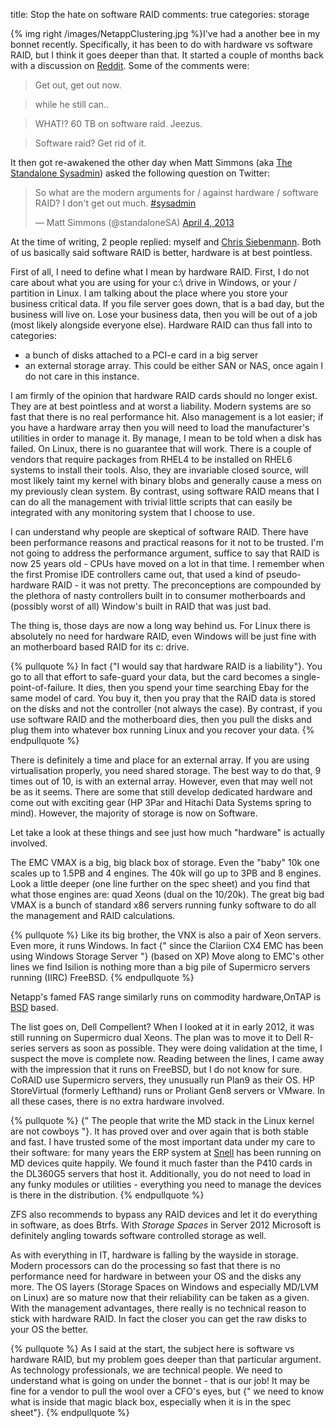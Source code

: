 title: Stop the hate on software RAID
comments: true
categories: storage

{% img right /images/NetappClustering.jpg %}I've had a another bee in my bonnet recently. Specifically, it has been to do with hardware vs software RAID, but I think it goes deeper than that. It started a couple of months back with a discussion on [Reddit](http://redd.it/18dp63). Some of the comments were:

> Get out, get out now.

> while he still can..

>WHAT!?
>60 TB on software raid.
>Jeezus.

> Software raid? Get rid of it.

It then got re-awakened the other day when Matt Simmons (aka [The Standalone Sysadmin](http://www.standalone-sysadmin.com/blog/)) asked the following question on Twitter:

<blockquote class="twitter-tweet"><p>So what are the modern arguments for / against hardware / software RAID? I don't get out much. <a href="https://twitter.com/search/%23sysadmin">#sysadmin</a></p>&mdash; Matt Simmons (@standaloneSA) <a href="https://twitter.com/standaloneSA/status/319932013492703233">April 4, 2013</a></blockquote>
<script async src="//platform.twitter.com/widgets.js" charset="utf-8"></script>
<!-- more -->

At the time of writing, 2 people replied: myself and [Chris Siebenmann](http://utcc.utoronto.ca/~cks/space/blog/). Both of us basically said software RAID is better, hardware is at best pointless.

First of all, I need to define what I mean by hardware RAID. First, I do not care about what you are using for your c:\ drive in Windows, or your / partition in Linux. I am talking about the place where you store your business critical data. If you file server goes down, that is a bad day, but the business will live on. Lose your business data, then you will be out of a job (most likely alongside everyone else). Hardware RAID can thus fall into to categories:

  * a bunch of disks attached to a PCI-e card in a big server
  * an external storage array. This could be either SAN or NAS, once again I do not care in this instance.

I am firmly of the opinion that hardware RAID cards should no longer exist. They are at best pointless and at worst a liability. Modern systems are so fast that there is no real performance hit. Also management is a lot easier; if you have a hardware array then you will need to load the manufacturer's utilities in order to manage it. By manage, I mean to be told when a disk has failed. On Linux, there is no guarantee that will work. There is a couple of vendors that require packages from RHEL4 to be installed on RHEL6 systems to install their tools. Also, they are invariable closed source, will most likely taint my kernel with binary blobs and generally cause a mess on my previously clean system. By contrast, using software RAID means that I can do all the management with trivial little scripts that can easily be integrated with any monitoring system that I choose to use.

I can understand why people are skeptical of software RAID. There have been performance reasons and practical reasons for it not to be trusted. I'm not going to address the performance argument, suffice to say that RAID is now 25 years old - CPUs have moved on a lot in that time. I remember when the first Promise IDE controllers came out, that used a kind of pseudo-hardware RAID - it was not pretty. The preconceptions are compounded by the plethora of nasty controllers built in to consumer motherboards and (possibly worst of all) Window's built in RAID that was just bad.

The thing is, those days are now a long way behind us. For Linux there is absolutely no need for hardware RAID, even Windows will be just fine with an motherboard based RAID for its c: drive.

{% pullquote %}
In fact {"I would say that hardware RAID is a liability"}. You go to all that effort to safe-guard your data, but the card becomes a single-point-of-failure. It dies, then you spend your time searching Ebay for the same model of card. You buy it, then you pray that the RAID data is stored on the disks and not the controller (not always the case). By contrast, if you use software RAID and the motherboard dies, then you pull the disks and plug them into whatever box running Linux and you recover your data.
{% endpullquote %}

There is definitely a time and place for an external array. If you are using virtualisation properly, you need shared storage. The best way to do that, 9 times out of 10, is with an external array. However, even that may well not be as it seems. There are some that still develop dedicated hardware and come out with exciting gear (HP 3Par and Hitachi Data Systems spring to mind). However, the majority of storage is now on Software.

Let take a look at these things and see just how much "hardware" is actually involved.


The EMC VMAX is a big, big black box of storage. Even the "baby" 10k one scales up to 1.5PB and 4 engines. The 40k will go up to 3PB and 8 engines. Look a little deeper (one line further on the spec sheet) and you find that what those engines are: quad Xeons (dual on the 10/20k). The great big bad VMAX is a bunch of standard x86 servers running funky software to do all the management and RAID calculations.

{% pullquote %}
Like its big brother, the VNX is also a pair of Xeon servers. Even more, it runs Windows. In fact {" since the Clariion CX4 EMC has been using Windows Storage Server "} (based on XP) Move along to EMC's other lines we find Isilion is nothing more than a big pile of Supermicro servers running (IIRC) FreeBSD.
{% endpullquote %}

Netapp's famed FAS range similarly runs on commodity hardware,OnTAP is [BSD](https://en.wikipedia.org/wiki/NetApp_filer) based.

The list goes on, Dell Compellent? When I looked at it in early 2012, it was still running on Supermicro dual Xeons. The plan was to move it to Dell R-series servers as soon as possible. They were doing validation at the time, I suspect the move is complete now. Reading between the lines, I came away with the impression that it runs on FreeBSD, but I do not know for sure. CoRAID use Supermicro servers, they unusually run Plan9 as their OS. HP StoreVirtual (formerly Lefthand) runs or Proliant Gen8 servers or VMware. In all these cases, there is no extra hardware involved.

{% pullquote %}
{" The people that write the MD stack in the Linux kernel are not cowboys "}. It has proved over and over again that is both stable and fast. I have trusted some of the most important data under my care to their software:  for many years the ERP system at [Snell](http://www.snellgroup.com) has been running on MD devices quite happily. We found it much faster than the P410 cards in the DL360G5 servers that host it. Additionally, you do not need to load in any funky modules or utilities - everything you need to manage the devices is there in the distribution. 
{% endpullquote %}

ZFS also recommends to bypass any RAID devices and let it do everything in software, as does Btrfs. With *Storage Spaces* in Server 2012 Microsoft is definitely angling towards software controlled storage as well. 

As with everything in IT, hardware is falling by the wayside in storage. Modern processors can do the processing so fast that there is no performance need for hardware in between your OS and the disks any more. The OS layers (Storage Spaces on Windows and especially MD/LVM on Linux) are so mature now that their reliability can be taken as a given. With the management advantages, there really is no technical reason to stick with hardware RAID. In fact the closer you can get the raw disks to your OS the better.

{% pullquote %}
As I said at the start, the subject here is software vs hardware RAID, but my problem goes deeper than that particular argument. As technology professionals, we are technical people. We need to understand what is going on under the bonnet - that is our job! It may be fine for a vendor to pull the wool over a CFO's eyes, but {" we need to know what is inside that magic black box, especially when it is in the spec sheet"}.
{% endpullquote %}
